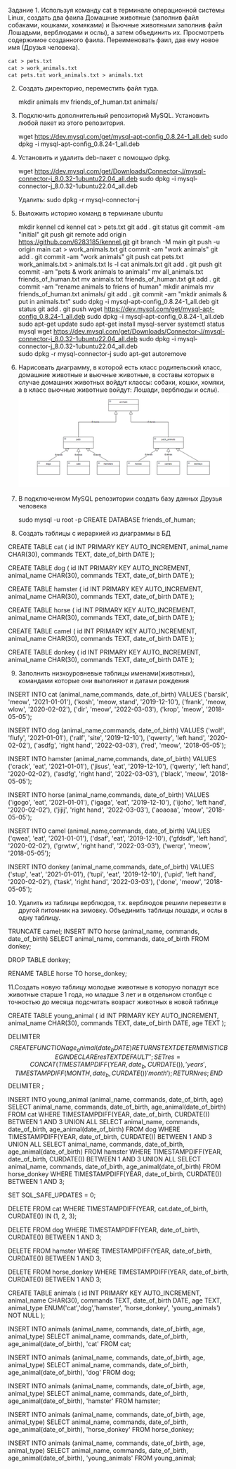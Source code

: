 Задание 1. Используя команду cat в терминале операционной системы Linux, создать два фаила 
Домашние животные (заполнив файл собаками, кошками, хомяками)
 и Вьючные животными заполнив файл Лошадьми, верблюдами и ослы), а затем объединить их.
 Просмотреть содержимое созданного фаила. Переименовать фаил, дав ему новое имя (Друзья человека). 

    cat > pets.txt
    cat > work_animals.txt
    cat pets.txt work_animals.txt > animals.txt

2. Создать директорию, переместить файл туда. 

    mkdir animals
    mv friends_of_human.txt animals/
	
3. Подключить дополнительный репозиторий MySQL. Установить любой пакет
из этого репозитория.

	wget https://dev.mysql.com/get/mysql-apt-config_0.8.24-1_all.deb
	sudo dpkg -i mysql-apt-config_0.8.24-1_all.deb
	
4. Установить и удалить deb-пакет с помощью dpkg.

	wget https://dev.mysql.com/get/Downloads/Connector-J/mysql-connector-j_8.0.32-1ubuntu22.04_all.deb
	sudo dpkg -i mysql-connector-j_8.0.32-1ubuntu22.04_all.deb
	
	Удалить: 
	sudo dpkg -r mysql-connector-j
5. Выложить историю команд в терминале ubuntu

	mkdir kennel
    cd kennel
    cat > pets.txt
    git add .
    git status
    git commit -am "initial"
    git push
    git remote add origin https://github.com/6283185/kennel.git
    git branch -M main
    git push -u origin main
    cat > work_animals.txt
    git commit -am "work animals"
    git add .
    git commit -am "work animals"
    git push
    cat pets.txt work_animals.txt > animals.txt
    ls -l
    cat animals.txt
    git add .
    git push
    git commit -am "pets & work animals to animals"
    mv all_animals.txt friends_of_human.txt
    mv animals.txt friends_of_human.txt
    git add .
    git commit -am "rename animals to friens of human"
    mkdir animals
    mv friends_of_human.txt animals/
    git add .
    git commit -am "mkdir animals & put in animals.txt"
    sudo dpkg -i mysql-apt-config_0.8.24-1_all.deb
    git status
    git add .
    git push
    wget https://dev.mysql.com/get/mysql-apt-config_0.8.24-1_all.deb
    sudo dpkg -i mysql-apt-config_0.8.24-1_all.deb
    sudo apt-get update
    sudo apt-get install mysql-server
    systemctl status mysql
    wget https://dev.mysql.com/get/Downloads/Connector-J/mysql-connector-j_8.0.32-1ubuntu22.04_all.deb
    sudo dpkg -i mysql-connector-j_8.0.32-1ubuntu22.04_all.deb    
    sudo dpkg -r mysql-connector-j
    sudo apt-get autoremove
    
6. Нарисовать диаграмму, в которой есть класс родительский класс, домашние
животные и вьючные животные, в составы которых в случае домашних
животных войдут классы: собаки, кошки, хомяки, а в класс вьючные животные
войдут: Лошади, верблюды и ослы).
![diagramm](https://github.com/6283185/kennel/blob/main/Task%206.png?raw=true)

7. В подключенном MySQL репозитории создать базу данных Друзья
человека

	sudo mysql -u root -p
	CREATE DATABASE friends_of_human;
	
8. Создать таблицы с иерархией из диаграммы в БД

CREATE TABLE cat (
	id INT PRIMARY KEY AUTO_INCREMENT,
	animal_name CHAR(30),
    commands TEXT,
    date_of_birth DATE
);

CREATE TABLE dog (
	id INT PRIMARY KEY AUTO_INCREMENT,
	animal_name CHAR(30),
    commands TEXT,
    date_of_birth DATE
);

CREATE TABLE hamster (
	id INT PRIMARY KEY AUTO_INCREMENT,
	animal_name CHAR(30),
    commands TEXT,
    date_of_birth DATE
);

CREATE TABLE horse (
	id INT PRIMARY KEY AUTO_INCREMENT,
	animal_name CHAR(30),
    commands TEXT,
    date_of_birth DATE
);

CREATE TABLE camel (
	id INT PRIMARY KEY AUTO_INCREMENT,
	animal_name CHAR(30),
    commands TEXT,
    date_of_birth DATE
);

CREATE TABLE donkey (
	id INT PRIMARY KEY AUTO_INCREMENT,
	animal_name CHAR(30),
    commands TEXT,
    date_of_birth DATE
);
	
9. Заполнить низкоуровневые таблицы именами(животных), командами
которые они выполняют и датами рождения

INSERT INTO cat (animal_name,commands, date_of_birth) VALUES 
	('barsik', 'meow', '2021-01-01'),
	('kosh', 'meow, stand', '2019-12-10'),
    ('frank', 'meow, wlow', '2020-02-02'),
    ('dir', 'meow', '2022-03-03'),
    ('krop', 'meow', '2018-05-05');
   
INSERT INTO dog (animal_name,commands, date_of_birth) VALUES 
	('wolf', 'flufy', '2021-01-01'),
	('ralf', 'site', '2019-12-10'),
    ('qwerty', 'left hand', '2020-02-02'),
    ('asdfg', 'right hand', '2022-03-03'),
    ('red', 'meow', '2018-05-05');
    
INSERT INTO hamster (animal_name,commands, date_of_birth) VALUES 
	('crack', 'eat', '2021-01-01'),
	('jisus', 'eat', '2019-12-10'),
    ('qwerty', 'left hand', '2020-02-02'),
    ('asdfg', 'right hand', '2022-03-03'),
    ('black', 'meow', '2018-05-05');
    
INSERT INTO horse (animal_name,commands, date_of_birth) VALUES 
	('igogo', 'eat', '2021-01-01'),
	('igaga', 'eat', '2019-12-10'),
    ('ijoho', 'left hand', '2020-02-02'),
    ('jijij', 'right hand', '2022-03-03'),
    ('aoaoaa', 'meow', '2018-05-05');
    
INSERT INTO camel (animal_name,commands, date_of_birth) VALUES 
	('qwea', 'eat', '2021-01-01'),
	('dsaf', 'eat', '2019-12-10'),
    ('gfdsdf', 'left hand', '2020-02-02'),
    ('grwtw', 'right hand', '2022-03-03'),
    ('werqr', 'meow', '2018-05-05');
    
INSERT INTO donkey (animal_name,commands, date_of_birth) VALUES 
	('stup', 'eat', '2021-01-01'),
	('tupi', 'eat', '2019-12-10'),
    ('upid', 'left hand', '2020-02-02'),
    ('task', 'right hand', '2022-03-03'),
    ('done', 'meow', '2018-05-05');

10. Удалить из таблицы верблюдов, т.к. верблюдов решили перевезти в другой
питомник на зимовку. Объединить таблицы лошади, и ослы в одну таблицу.

TRUNCATE camel;
INSERT INTO horse (animal_name, commands, date_of_birth)
SELECT animal_name, commands, date_of_birth
FROM donkey;

DROP TABLE donkey;

RENAME TABLE horse TO horse_donkey;

11.Создать новую таблицу молодые животные в которую попадут все
животные старше 1 года, но младше 3 лет и в отдельном столбце с точностью
до месяца подсчитать возраст животных в новой таблице

CREATE TABLE young_animal (
	id INT PRIMARY KEY AUTO_INCREMENT,
	animal_name CHAR(30),
    commands TEXT,
    date_of_birth DATE,
    age TEXT
);


DELIMITER $$
CREATE FUNCTION age_animal (date_b DATE)
RETURNS TEXT
DETERMINISTIC
BEGIN
    DECLARE res TEXT DEFAULT '';
	SET res = CONCAT(
            TIMESTAMPDIFF(YEAR, date_b, CURDATE()),
            ' years ',
            TIMESTAMPDIFF(MONTH, date_b, CURDATE()) % 12,
            ' month'
        );
	RETURN res;
END $$
DELIMITER ;

INSERT INTO young_animal (animal_name, commands, date_of_birth, age)
SELECT animal_name, commands, date_of_birth, age_animal(date_of_birth)
FROM cat
WHERE TIMESTAMPDIFF(YEAR, date_of_birth, CURDATE()) BETWEEN 1 AND 3
UNION ALL
SELECT animal_name, commands, date_of_birth, age_animal(date_of_birth)
FROM dog
WHERE TIMESTAMPDIFF(YEAR, date_of_birth, CURDATE()) BETWEEN 1 AND 3
UNION ALL
SELECT animal_name, commands, date_of_birth, age_animal(date_of_birth)
FROM hamster
WHERE TIMESTAMPDIFF(YEAR, date_of_birth, CURDATE()) BETWEEN 1 AND 3
UNION ALL
SELECT animal_name, commands, date_of_birth, age_animal(date_of_birth)
FROM horse_donkey
WHERE TIMESTAMPDIFF(YEAR, date_of_birth, CURDATE()) BETWEEN 1 AND 3;

SET SQL_SAFE_UPDATES = 0;

DELETE FROM cat 
WHERE TIMESTAMPDIFF(YEAR, cat.date_of_birth, CURDATE()) IN (1, 2, 3);

DELETE FROM dog 
WHERE TIMESTAMPDIFF(YEAR, date_of_birth, CURDATE()) BETWEEN 1 AND 3;

DELETE FROM hamster 
WHERE TIMESTAMPDIFF(YEAR, date_of_birth, CURDATE()) BETWEEN 1 AND 3;

DELETE FROM horse_donkey 
WHERE TIMESTAMPDIFF(YEAR, date_of_birth, CURDATE()) BETWEEN 1 AND 3;

CREATE TABLE animals (
	id INT PRIMARY KEY AUTO_INCREMENT,
	animal_name CHAR(30),
    commands TEXT,
    date_of_birth DATE,
    age TEXT,
    animal_type ENUM('cat','dog','hamster', 'horse_donkey', 'young_animals') NOT NULL
);

INSERT INTO animals (animal_name, commands, date_of_birth, age, animal_type)
SELECT animal_name, commands, date_of_birth, age_animal(date_of_birth), 'cat'
FROM cat;

INSERT INTO animals (animal_name, commands, date_of_birth, age, animal_type)
SELECT animal_name, commands, date_of_birth, age_animal(date_of_birth), 'dog'
FROM dog;

INSERT INTO animals (animal_name, commands, date_of_birth, age, animal_type)
SELECT animal_name, commands, date_of_birth, age_animal(date_of_birth), 'hamster'
FROM hamster;

INSERT INTO animals (animal_name, commands, date_of_birth, age, animal_type)
SELECT animal_name, commands, date_of_birth, age_animal(date_of_birth), 'horse_donkey'
FROM horse_donkey;

INSERT INTO animals (animal_name, commands, date_of_birth, age, animal_type)
SELECT animal_name, commands, date_of_birth, age_animal(date_of_birth), 'young_animals'
FROM young_animal;
